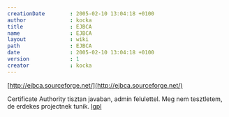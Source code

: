 ```yaml
---
creationDate        : 2005-02-10 13:04:18 +0100 
author              : kocka 
title               : EJBCA 
name                : EJBCA 
layout              : wiki 
path                : EJBCA 
date                : 2005-02-10 13:04:18 +0100 
version             : 1 
creator             : kocka 
---
```

[http://ejbca.sourceforge.net/](http://ejbca.sourceforge.net/)

Certificate Authority tisztan javaban, admin felulettel. Meg nem tesztletem, de erdekes projectnek tunik. [lgpl](LGPL.html)
